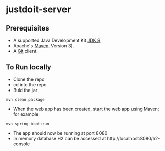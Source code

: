 # justdoit-server

## Prerequisites
* A supported Java Development Kit [JDK 8](https://www.oracle.com/technetwork/pt/java/javase/downloads/jdk8-downloads-2133151.html)
* Apache's [Maven](https://maven.apache.org/), Version 3).
* A [Git](https://git-scm.com/downloads) client.

## To Run locally

* Clone the repo
* cd into the repo
* Buld the jar
```shell
mvn clean package
```
* When the web app has been created, start the web app using Maven; for example:
```shell
mvn spring-boot:run
```
* The app should now be running at port 8080
* In memory database H2 can be accessed at http://localhost:8080/h2-console
